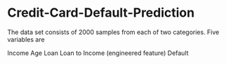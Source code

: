 # Credit-Card-Default-Prediction

The data set consists of 2000 samples from each of two categories. Five variables are

Income
Age
Loan
Loan to Income (engineered feature)
Default

